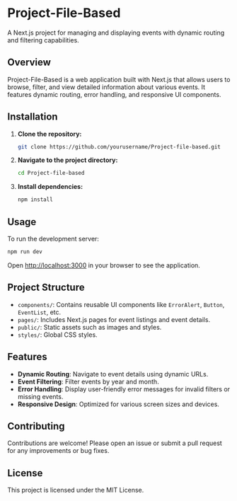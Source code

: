# Project-File-Based

A Next.js project for managing and displaying events with dynamic routing and filtering capabilities.

## Overview

Project-File-Based is a web application built with Next.js that allows users to browse, filter, and view detailed information about various events. It features dynamic routing, error handling, and responsive UI components.

## Installation

1. **Clone the repository:**
   ```bash
   git clone https://github.com/yourusername/Project-file-based.git
   ```
2. **Navigate to the project directory:**
   ```bash
   cd Project-file-based
   ```
3. **Install dependencies:**
   ```bash
   npm install
   ```

## Usage

To run the development server:

```bash
npm run dev
```

Open [http://localhost:3000](http://localhost:3000) in your browser to see the application.

## Project Structure

- `components/`: Contains reusable UI components like `ErrorAlert`, `Button`, `EventList`, etc.
- `pages/`: Includes Next.js pages for event listings and event details.
- `public/`: Static assets such as images and styles.
- `styles/`: Global CSS styles.

## Features

- **Dynamic Routing**: Navigate to event details using dynamic URLs.
- **Event Filtering**: Filter events by year and month.
- **Error Handling**: Display user-friendly error messages for invalid filters or missing events.
- **Responsive Design**: Optimized for various screen sizes and devices.

## Contributing

Contributions are welcome! Please open an issue or submit a pull request for any improvements or bug fixes.

## License

This project is licensed under the MIT License.
